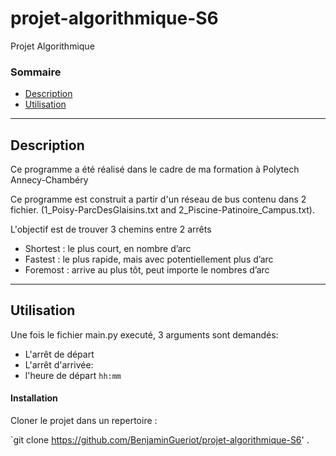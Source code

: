 # projet-algorithmique-S6
Projet Algorithmique

### Sommaire 

- [Description](#description)
- [Utilisation](#utilisation)

---
## Description

Ce programme a été réalisé dans le cadre de ma formation à Polytech Annecy-Chambéry 

Ce programme est construit a partir d'un réseau de bus contenu dans 2 fichier. (1_Poisy-ParcDesGlaisins.txt and 2_Piscine-Patinoire_Campus.txt).

L'objectif est de trouver 3 chemins entre 2 arrêts

- Shortest : le plus court, en nombre d’arc
- Fastest : le plus rapide, mais avec potentiellement plus d’arc 
- Foremost : arrive au plus tôt, peut importe le nombres d’arc

---
## Utilisation

Une fois le fichier main.py executé, 3 arguments sont demandés:
- L'arrêt de départ
- L'arrêt d'arrivée:
- l'heure de départ `hh:mm`

#### Installation

Cloner le projet dans un repertoire : 

`git  clone https://github.com/BenjaminGueriot/projet-algorithmique-S6'
.
